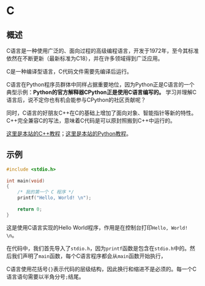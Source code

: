 # C
## 概述
C语言是一种使用广泛的、面向过程的高级编程语言，开发于1972年，至今其标准依然在不断更新（最新标准为C18），并在许多领域得到广泛应用。

C是一种编译型语言，C代码文件需要先编译后运行。

C语言在Python程序员群体中同样占据重要地位，因为Python正是C语言的一个典型示例：**Python的官方解释器CPython正是使用C语言编写的。** 学习并理解C语言后，说不定你也有机会能参与CPython的社区贡献呢？

同时，C语言的好朋友C++在C的基础上增加了面向对象、智能指针等新的特性。C++完全兼容C的写法，意味着C代码是可以原封照搬到C++中运行的。

[这里是本站的C++教程](/cpp/features)；[这里是本站的Python教程](/python/features)。

## 示例
```c
#include <stdio.h>
 
int main(void)
{
    /* 我的第一个 C 程序 */
    printf("Hello, World! \n");
 
    return 0;
}
```
这是使用C语言实现的Hello World程序，作用是在控制台打印`Hello, World! \n`。

在代码中，我们首先导入了`stdio.h`，因为`printf`函数是包含在`stdio.h`中的。然后我们声明了`main`函数，每个C语言程序都会从`main`函数开始执行，

C语言使用花括号`{}`表示代码的层级结构，因此换行和缩进不是必须的。每一个C语言语句需要以半角分号`;`结尾。